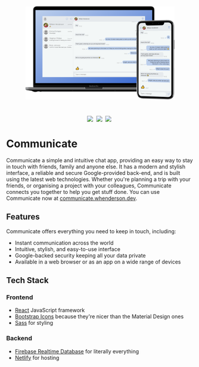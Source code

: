 <br><p align="center">
    <img width=400 src="src/images/mockup_compressed.png" style="margin-bottom:24px"><br><br>
    <img src="https://img.shields.io/badge/framework-react-2B7489?style=for-the-badge" style="margin-right:5px">
    <img src="https://img.shields.io/badge/backend-firebase-ED7E0C?style=for-the-badge" style="margin-right:5px">
    <img src="https://img.shields.io/badge/styling-sass-C6538C?style=for-the-badge" style="margin-right:5px">
</p>

# Communicate
Communicate a simple and intuitive chat app, providing an easy way to stay in touch with friends, family and anyone else. It has a modern and stylish interface, a reliable and secure Google-provided back-end, and is built using the latest web technologies. Whether you're planning a trip with your friends, or organising a project with your colleagues, Communicate connects you together to help you get stuff done. You can use Communicate now at [communicate.whenderson.dev](https://communicate.whenderson.dev).

## Features
Communicate offers everything you need to keep in touch, including:
- Instant communication across the world
- Intuitive, stylish, and easy-to-use interface
- Google-backed security keeping all your data private
- Available in a web browser or as an app on a wide range of devices

## Tech Stack
### Frontend
- [React](https://reactjs.org/) JavaScript framework
- [Bootstrap Icons](https://icons.getbootstrap.com/) because they're nicer than the Material Design ones
- [Sass](https://sass-lang.com/) for styling

### Backend
- [Firebase Realtime Database](https://firebase.google.com/docs/database) for literally everything
- [Netlify](https://www.netlify.com/) for hosting
